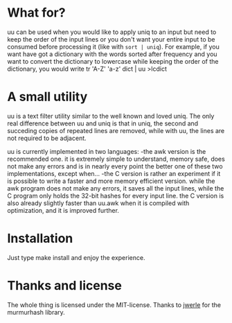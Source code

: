 What for?
=========

uu can be used when you would like to apply uniq to an
input but need to keep the order of the input lines or
you don't want your entire input to be consumed before
processing it (like with `sort | uniq`).
For example, if you want have got a dictionary with the
words sorted after frequency and you want to convert the
dictionary to lowercase while keeping the order of the
dictionary, you would write
	tr 'A-Z' 'a-z' dict | uu >lcdict

A small utility
===============

uu is a text filter utility similar to the well known and
loved uniq. The only real difference between uu and uniq
is that in uniq, the second and succeding copies of repeated
lines are removed, while with uu, the lines are not required
to be adjacent.

uu is currently implemented in two languages:
-the awk version is the recommended one. it is extremely simple
	to understand, memory safe, does not make any errors
	and is in nearly every point the better one of these
	two implementations, except when…
-the C version is rather an experiment if it is possible to write a
	faster and more memory efficient version. while the awk program does
	not make any errors, it saves all the input lines, while
	the C program only holds the 32-bit hashes for every input line.
	the C version is also already slightly faster
	than uu.awk when it is compiled with optimization,
	and it is improved further.

Installation
============

Just type
	make install
and enjoy the experience.

Thanks and license
==================

The whole thing is licensed under the MIT-license.
Thanks to [jwerle](https://www.github.com/jwerle) for the murmurhash library.
